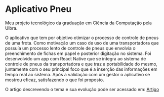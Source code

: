 # Aplicativo Pneu
Meu projeto tecnológico da graduação em Ciência da Computação pela Ulbra.

O aplicativo que tem por objetivo otimizar o processo de controle de pneus de uma frota. Como motivação um caso de uso de uma transportadora que possuía um processo lento de controle de pneus que envolvia o preenchimento de fichas em papel e posterior digitação no sistema. Foi desenvolvido um app com React Native que se integra ao sistema de controle de pneus da transportadora e que traz a portabilidade do mesmo, juntamente com o seu principal foco que é a inserção das informações em tempo real ao sistema. Após a validação com um gestor o aplicativo se mostrou eficaz, satisfazendo o que foi proposto. 

O artigo descrevendo o tema e sua evolução pode ser acessado em: [Artigo](docs/Artigo_IGOR_BANDASZ.pdf)
